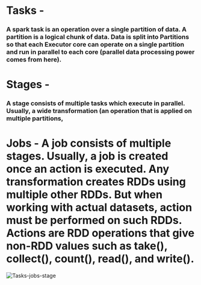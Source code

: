 # Tasks - 
### A spark task is an operation over a single partition of data. A partition is a logical chunk of data. Data is split into Partitions so that each Executor core can operate on a single partition and run in parallel to each core (parallel data processing power comes from here).

# Stages - 
### A stage consists of multiple tasks which execute in parallel. Usually, a wide transformation (an operation that is applied on multiple partitions,

# Jobs - A job consists of multiple stages. Usually, a job is created once an action is executed. Any transformation creates RDDs using multiple other RDDs. But when working with actual datasets, action must be performed on such RDDs. Actions are RDD operations that give non-RDD values such as take(), collect(), count(), read(), and write().

![Tasks-jobs-stage](https://miro.medium.com/v2/resize:fit:1400/format:webp/1*JptbIrrLqKriVfPHXKX36Q.png)

